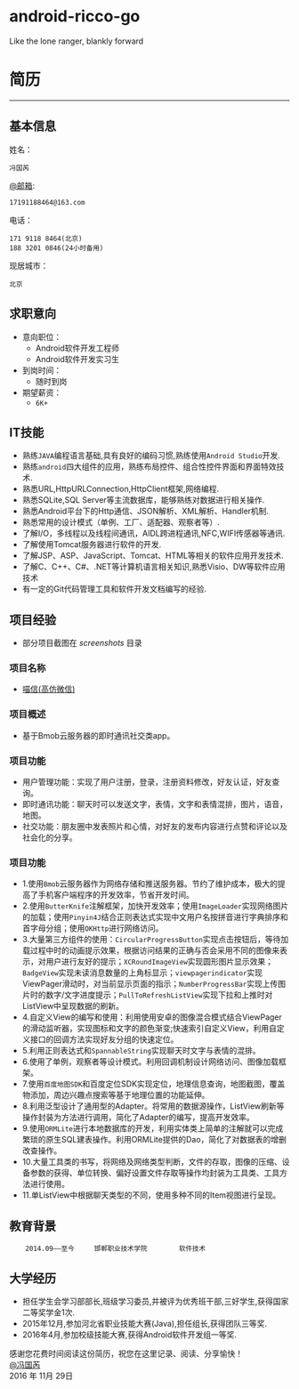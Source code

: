 # android-ricco-go
Like the lone ranger, blankly forward 

<i class="icon-android"></i>
# 简历 #
***
## 基本信息 ##
姓名：

	冯国芮
[@邮箱](http://mail.163.com):
	
	17191188464@163.com
电话：
		
	171 9118 8464(北京)
	188 3201 0846(24小时备用)
现居城市：

	北京
## 求职意向 ##
* 意向职位：
	* Android软件开发工程师
	* Android软件开发实习生
* 到岗时间：
	* 随时到岗
* 期望薪资：
	* `6K+`

## IT技能 ##
* 熟练`JAVA`编程语言基础,具有良好的编码习惯,熟练使用`Android Studio`开发.
* 熟练`android`四大组件的应用，熟练布局控件、组合性控件界面和界面特效技术.
* 熟悉URL,HttpURLConnection,HttpClient框架,网络编程.
* 熟悉SQLite,SQL Server等主流数据库，能够熟练对数据进行相关操作.
* 熟悉Android平台下的Http通信、JSON解析、XML解析、Handler机制.
* 熟悉常用的设计模式（单例、工厂、适配器、观察者等）.
* 了解I/O，多线程以及线程间通讯，AIDL跨进程通讯,NFC,WIFI传感器等通讯.
* 了解使用Tomcat服务器进行软件的开发.
* 了解JSP、ASP、JavaScript、Tomcat、HTML等相关的软件应用开发技术.
* 了解C、C++、C#、.NET等计算机语言相关知识,熟悉Visio、DW等软件应用技术
* 有一定的Git代码管理工具和软件开发文档编写的经验.

## 项目经验 ##
* 部分项目截图在<i class="icon-folder-open-alt"></i> *screenshots* 目录

### 项目名称 ###
* [喵信(高仿微信)](https://github.com/feng19960223/android-ricco-go/tree/master/%E5%96%B5%E4%BF%A1/%E5%96%B5%E4%BF%A1) 

### 项目概述 ###
* 基于Bmob云服务器的即时通讯社交类app。

### 项目功能 ###
* 用户管理功能：实现了用户注册，登录，注册资料修改，好友认证，好友查询。
* 即时通讯功能：聊天时可以发送文字，表情，文字和表情混排，图片，语音，地图。
* 社交功能：朋友圈中发表照片和心情，对好友的发布内容进行点赞和评论以及社会化的分享。

### 项目功能 ###
* 1.使用`Bmob`云服务器作为网络存储和推送服务器。节约了维护成本，极大的提高了手机客户端程序的开发效率，节省开发时间。
* 2.使用`ButterKnife`注解框架，加快开发效率；使用`ImageLoader`实现网络图片的加载；使用`Pinyin4J`结合正则表达式实现中文用户名按拼音进行字典排序和首字母分组；使用`OKHttp`进行网络访问。
* 3.大量第三方组件的使用：`CircularProgressButton`实现点击按钮后，等待加载过程中时的动画提示效果，根据访问结果的正确与否会采用不同的图像来表示，对用户进行友好的提示；`XCRoundImageView`实现圆形图片显示效果；`BadgeView`实现未读消息数量的上角标显示；`viewpagerindicator`实现ViewPager滑动时，对当前显示页面的指示；`NumberProgressBar`实现上传图片时的数字/文字进度提示；`PullToRefreshListView`实现下拉和上推时对ListView中呈现数据的刷新。
* 4.自定义View的编写和使用：利用使用安卓的图像混合模式结合ViewPager的滑动监听器，实现图标和文字的颜色渐变;快速索引自定义View，利用自定义接口的回调方法实现好友分组的快速定位。
* 5.利用正则表达式和`SpannableString`实现聊天时文字与表情的混排。
* 6.使用了单例，观察者等设计模式。利用回调机制设计网络访问、图像加载框架。
* 7.使用`百度地图SDK`和百度定位SDK实现定位，地理信息查询，地图截图，覆盖物添加，周边兴趣点搜索等基于地理位置的功能延伸。
* 8.利用泛型设计了通用型的Adapter。将常用的数据源操作，ListView刷新等操作封装为方法进行调用，简化了Adapter的编写，提高开发效率。
* 9.使用`ORMLite`进行本地数据库的开发，利用实体类上简单的注解就可以完成繁琐的原生SQL建表操作。利用ORMLite提供的Dao，简化了对数据表的增删改查操作。
* 10.大量工具类的书写，将网络及网络类型判断，文件的存取，图像的压缩、设备参数的获得、单位转换、偏好设置文件存取等操作均封装为工具类、工具方法进行使用。
* 11.单ListView中根据聊天类型的不同，使用多种不同的Item视图进行呈现。

## 教育背景 ##
		2014.09——至今		邯郸职业技术学院		软件技术
## 大学经历 ##
* 担任学生会学习部部长,班级学习委员,并被评为优秀班干部,三好学生,获得国家二等奖学金1次.
* 2015年12月,参加河北省职业技能大赛(Java),担任组长,获得团队三等奖.
* 2016年4月,参加校级技能大赛,获得Android软件开发组一等奖.


感谢您花费时间阅读这份简历，祝您在这里记录、阅读、分享愉快！   
[@冯国芮]()   
2016 年 11月 29日